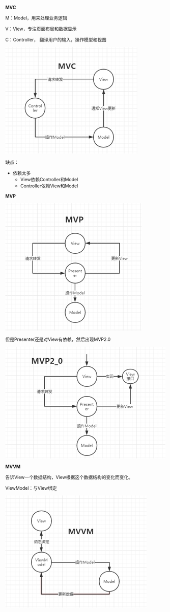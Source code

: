 **MVC**

M：Model，用来处理业务逻辑

V：View，专注页面布局和数据显示

C：Controller， 翻译用户的输入，操作模型和视图

![MVC](MVC.png)

缺点：

- 依赖太多
  - View依赖Controller和Model
  - Controller依赖View和Model

**MVP**

![MVP](MVP.png)

但是Presenter还是对View有依赖，然后出现MVP2.0

![](MVP2.png)

**MVVM**

告诉View一个数据结构，View根据这个数据结构的变化而变化。

ViewModel：与View绑定

![](MVVM.png)

